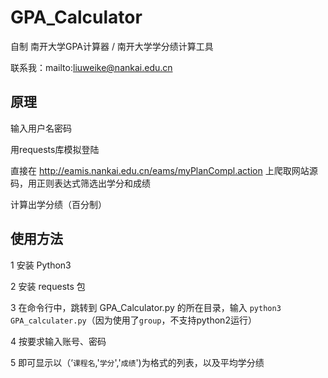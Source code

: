 # GPA_Calculator

自制 南开大学GPA计算器 / 南开大学学分绩计算工具

联系我：mailto:liuweike@nankai.edu.cn

## 原理

输入用户名密码

用requests库模拟登陆

直接在 <http://eamis.nankai.edu.cn/eams/myPlanCompl.action> 上爬取网站源码，用正则表达式筛选出学分和成绩

计算出学分绩（百分制）

## 使用方法

1 安装 Python3

2 安装 requests 包

3 在命令行中，跳转到 GPA_Calculator.py 的所在目录，输入 `python3 GPA_calculater.py`（因为使用了`group`，不支持python2运行）

4 按要求输入账号、密码

5 即可显示以（‘`课程名`,'`学分`','`成绩`')为格式的列表，以及平均学分绩


